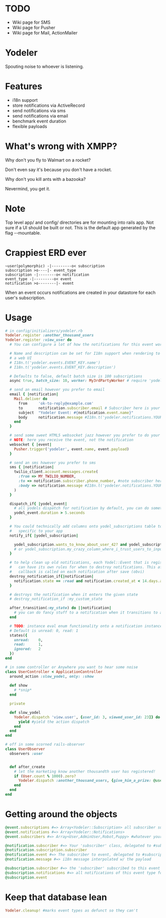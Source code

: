 TODO
=======

  * Wiki page for SMS
  * Wiki page for Pusher
  * Wiki page for Mail, ActionMailer

Yodeler
=======

Spouting noise to whoever is listening.

Features
========
  * i18n support
  * store notifications via ActiveRecord  
  * send notifications via sms
  * send notifications via email
  * benchmark event duration
  * flexible payloads


What's wrong with XMPP?
=======================

  Why don't you fly to Walmart on a rocket?

  Don't even say it's because you don't have a rocket.

  Why don't you kill ants with a bazooka?

  Nevermind, you get it.

Note
====

Top level app/ and config/ directories are for mounting into rails app. Not sure if a UI should be built or not. This
is the default app generated by the flag --mountable.

Crappiest ERD ever
==================

```plain
~user(polymorphic) -|---------o< subscription
subscription >o----|- event_type
subscription -|--------o< notification
event_type -|---------o< event
notification >o--------|- event
```

When an event occurs notifications are created in your datastore for each user's subscription.

Usage
=====
```ruby
# in config/initializers/yodeler.rb
Yodeler.register :another_thousand_users
Yodeler.register :view_user do
  # You can configure a lot of how the notifications for this event works here

  # Name and description can be set for I18n support when rendering to
  # a web UI
  # I18n.t('yodeler.events.EVENT_KEY.name')
  # I18n.t('yodeler.events.EVENT_KEY.description')

  # Defaults to false, default batch size is 100 subscriptions
  async true, batch_size: 10, worker: My3rdPartyWorker # require 'yodeler/workers/yodel_worker'

  # send an email however you prefer to email
  email { |notification| 
    Mail.deliver do
      from     'ok-to-reply@example.com'
      to       notification.subscriber.email # Subscriber here is your 'user' model
      subject  "Yodeler Event: #{notification.event.name}"
      body     notification.message #I18n.t('yodeler.notifications.YOUR_EVENT_NAME.message', notification.event.payload)
    end
  }

  # send some sweet HTML5 websocket jazz however you prefer to do your HTML5 websocket jazz
  # NOTE: here you receive the event, not the notification
  websocket { |event|
    Pusher.trigger('yodeler', event.name, event.payload)
  }

  # send an sms however you prefer to sms
  sms { |notification|
    twilio_client.account.messages.create(
      :from => MY_TWILIO_NUMBER,
      :to => notification.subscriber.phone_number, #note subscriber here is your 'user' model
      :body => notification.message #I18n.t('yodeler.notifications.YOUR_EVENT_NAME.message', notification.event.payload)
    )   
  }

  dispatch_if{ |yodel_event|
    # all yodels dispatch for notification by default, you can do something fancy here to filter
    yodel_event.duration > 5.seconds
  }

  # You could technically add columns onto yodel_subscriptions table to allow additional customization
  #   specific to your app
  notify_if{ |yodel_subscription|

    yodel_subscription.wants_to_know_about_user_42? and yodel_subscription.yodel_event.payload[:user_id] == 42
    # or yodel_subscription.my_crazy_column_where_i_trust_users_to_input_javascript_functions_and_this_method_was_evaled_on_and_wraps_rubyracer(yodel_subscription.yodel_event.payload)
  }

  # to help clean up old notifications, each Yodel::Event that is registered
  #   can have its own rules for when to destroy notifications. This after save
  #   callback is called on each notification after save (obvi)
  destroy_notification_if{|notification|
    notification.state == :read and notification.created_at < 14.days.ago
  }

  # destroys the notification when it enters the given state
  # destroy_notification_if :my_custom_state

  after_transition(:my_state) do ||notification|
    # you can do fancy stuff to a notification when it transitions to a given state
  end

  # TODO: instance eval enum functionality onto a notification instance...?
  # Default is unread: 0, read: 1
  states({
    unread:    0,
    read:      1,
    ignored:   2
  })
end

# in some controller or Anywhere you want to hear some noise
class UserController < ApplicationController
  around_action :slow_yodel, only: :show
  
  def show
    # *snip*
  end

  private

  def slow_yodel
    Yodeler.dispatch 'view.user', {user_id: 3, viewed_user_id: 23]} do
      yield #yield the action dispatch
    end
  end
end

# off in some scorned rails-observer
class UserObserver
  observers :user


  def after_create
    # let the marketing know another thousandth user has registered!
    if (User.count % 1000).zero?
      Yodeler.dispatch :another_thousand_users, {give_him_a_prize: @user.id}
    end
  end
end
```


Getting around the objects
==========================

```ruby
@event.subscriptions #=> Array<Yodeler::Subscription> all subscriber subscriptions
@event.notifications #=> Array<Yodeler::Notifications>
@event.subscribers #=> Array<User,AdminUser,Robot,Puppy> #whatever your 'subscriber' class is, can be more than one type

@notification.subscriber #=> Your 'subscriber' class, delegated to #subscription
@notification.subscription.subscriber
@notification.event #=> The subscriber to event, delegated to #subscription
@notification.message #=> i18n message interpolated w/ the payload

@subscription.subscriber #=> the 'subscriber' subscribed to this event
@subscription.notifications #=> all notifications of this event type for this subscriber
@subscription.event

```

Keep that database lean
=======================
```ruby
Yodeler.cleanup! #marks event types as defunct so they can't
```